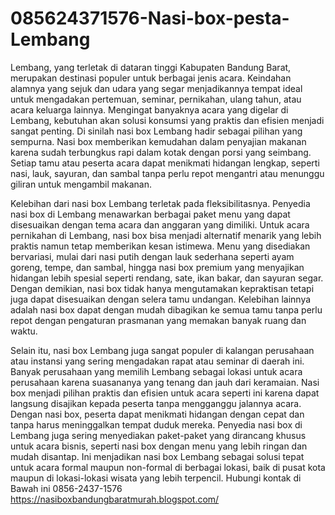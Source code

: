 # 085624371576-Nasi-box-pesta-Lembang
Lembang, yang terletak di dataran tinggi Kabupaten Bandung Barat, merupakan destinasi populer untuk berbagai jenis acara. Keindahan alamnya yang sejuk dan udara yang segar menjadikannya tempat ideal untuk mengadakan pertemuan, seminar, pernikahan, ulang tahun, atau acara keluarga lainnya. Mengingat banyaknya acara yang digelar di Lembang, kebutuhan akan solusi konsumsi yang praktis dan efisien menjadi sangat penting. Di sinilah nasi box Lembang hadir sebagai pilihan yang sempurna. Nasi box memberikan kemudahan dalam penyajian makanan karena sudah terbungkus rapi dalam kotak dengan porsi yang seimbang. Setiap tamu atau peserta acara dapat menikmati hidangan lengkap, seperti nasi, lauk, sayuran, dan sambal tanpa perlu repot mengantri atau menunggu giliran untuk mengambil makanan.

Kelebihan dari nasi box Lembang terletak pada fleksibilitasnya. Penyedia nasi box di Lembang menawarkan berbagai paket menu yang dapat disesuaikan dengan tema acara dan anggaran yang dimiliki. Untuk acara pernikahan di Lembang, nasi box bisa menjadi alternatif menarik yang lebih praktis namun tetap memberikan kesan istimewa. Menu yang disediakan bervariasi, mulai dari nasi putih dengan lauk sederhana seperti ayam goreng, tempe, dan sambal, hingga nasi box premium yang menyajikan hidangan lebih spesial seperti rendang, sate, ikan bakar, dan sayuran segar. Dengan demikian, nasi box tidak hanya mengutamakan kepraktisan tetapi juga dapat disesuaikan dengan selera tamu undangan. Kelebihan lainnya adalah nasi box dapat dengan mudah dibagikan ke semua tamu tanpa perlu repot dengan pengaturan prasmanan yang memakan banyak ruang dan waktu.

Selain itu, nasi box Lembang juga sangat populer di kalangan perusahaan atau instansi yang sering mengadakan rapat atau seminar di daerah ini. Banyak perusahaan yang memilih Lembang sebagai lokasi untuk acara perusahaan karena suasananya yang tenang dan jauh dari keramaian. Nasi box menjadi pilihan praktis dan efisien untuk acara seperti ini karena dapat langsung disajikan kepada peserta tanpa mengganggu jalannya acara. Dengan nasi box, peserta dapat menikmati hidangan dengan cepat dan tanpa harus meninggalkan tempat duduk mereka. Penyedia nasi box di Lembang juga sering menyediakan paket-paket yang dirancang khusus untuk acara bisnis, seperti nasi box dengan menu yang lebih ringan dan mudah disantap. Ini menjadikan nasi box Lembang sebagai solusi tepat untuk acara formal maupun non-formal di berbagai lokasi, baik di pusat kota maupun di lokasi-lokasi wisata yang lebih terpencil.
Hubungi kontak di Bawah ini
0856-2437-1576
https://nasiboxbandungbaratmurah.blogspot.com/


